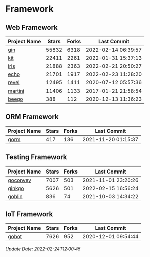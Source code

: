 # Framework

## Web Framework
| Project Name | Stars | Forks | Last Commit |
| ------------ | ----- | ----- | ----------- |
| [gin](https://github.com/gin-gonic/gin) | 55832 | 6318 | 2022-02-14 06:39:57 |
| [kit](https://github.com/go-kit/kit) | 22411 | 2261 | 2022-01-31 15:37:13 |
| [iris](https://github.com/kataras/iris) | 21888 | 2363 | 2022-02-21 20:50:27 |
| [echo](https://github.com/labstack/echo) | 21701 | 1917 | 2022-02-23 11:28:20 |
| [revel](https://github.com/revel/revel) | 12495 | 1411 | 2020-07-12 05:57:36 |
| [martini](https://github.com/go-martini/martini) | 11406 | 1133 | 2017-01-21 21:58:54 |
| [beego](https://github.com/astaxie/beego) | 388 | 112 | 2020-12-13 11:36:23 |

## ORM Framework
| Project Name | Stars | Forks | Last Commit |
| ------------ | ----- | ----- | ----------- |
| [gorm](https://github.com/jinzhu/gorm) | 417 | 136 | 2021-11-20 01:15:37 |

## Testing Framework
| Project Name | Stars | Forks | Last Commit |
| ------------ | ----- | ----- | ----------- |
| [goconvey](https://github.com/smartystreets/goconvey) | 7007 | 503 | 2021-11-01 23:20:26 |
| [ginkgo](https://github.com/onsi/ginkgo) | 5626 | 501 | 2022-02-15 16:56:24 |
| [goblin](https://github.com/franela/goblin) | 836 | 74 | 2021-10-03 14:34:22 |

## IoT Framework
| Project Name | Stars | Forks | Last Commit |
| ------------ | ----- | ----- | ----------- |
| [gobot](https://github.com/hybridgroup/gobot) | 7626 | 952 | 2020-12-01 09:54:44 |

*Update Date: 2022-02-24T12:00:45*